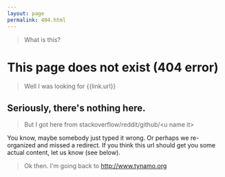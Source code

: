 ```yaml
---
layout: page
permalink: 404.html
---
```

> What is this?

# This page does not exist (**404 error**)

> Well I was looking for {{link.url}}
<script type="text/javascript">
	document.write(window.location);
</script>

## Seriously, there's nothing here.

> But I got here from stackoverflow/reddit/github/\<u name it\>

You know, maybe somebody just typed it wrong. Or perhaps we re-organized and missed a redirect. If you think this url should get you some actual content, let us know (see below).

> Ok then. I'm going back to <http://www.tynamo.org>

